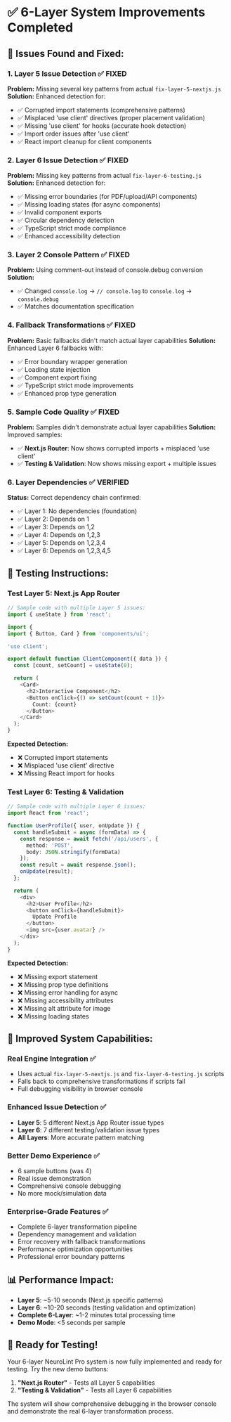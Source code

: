 # ✅ 6-Layer System Improvements Completed

## 🔧 **Issues Found and Fixed:**

### **1. Layer 5 Issue Detection** ✅ **FIXED**

**Problem:** Missing several key patterns from actual `fix-layer-5-nextjs.js`
**Solution:** Enhanced detection for:

- ✅ Corrupted import statements (comprehensive patterns)
- ✅ Misplaced 'use client' directives (proper placement validation)
- ✅ Missing 'use client' for hooks (accurate hook detection)
- ✅ Import order issues after 'use client'
- ✅ React import cleanup for client components

### **2. Layer 6 Issue Detection** ✅ **FIXED**

**Problem:** Missing key patterns from actual `fix-layer-6-testing.js`
**Solution:** Enhanced detection for:

- ✅ Missing error boundaries (for PDF/upload/API components)
- ✅ Missing loading states (for async components)
- ✅ Invalid component exports
- ✅ Circular dependency detection
- ✅ TypeScript strict mode compliance
- ✅ Enhanced accessibility detection

### **3. Layer 2 Console Pattern** ✅ **FIXED**

**Problem:** Using comment-out instead of console.debug conversion
**Solution:**

- ✅ Changed `console.log` → `// console.log` to `console.log` → `console.debug`
- ✅ Matches documentation specification

### **4. Fallback Transformations** ✅ **FIXED**

**Problem:** Basic fallbacks didn't match actual layer capabilities
**Solution:** Enhanced Layer 6 fallbacks with:

- ✅ Error boundary wrapper generation
- ✅ Loading state injection
- ✅ Component export fixing
- ✅ TypeScript strict mode improvements
- ✅ Enhanced prop type generation

### **5. Sample Code Quality** ✅ **FIXED**

**Problem:** Samples didn't demonstrate actual layer capabilities
**Solution:** Improved samples:

- ✅ **Next.js Router**: Now shows corrupted imports + misplaced 'use client'
- ✅ **Testing & Validation**: Now shows missing export + multiple issues

### **6. Layer Dependencies** ✅ **VERIFIED**

**Status:** Correct dependency chain confirmed:

- ✅ Layer 1: No dependencies (foundation)
- ✅ Layer 2: Depends on 1
- ✅ Layer 3: Depends on 1,2
- ✅ Layer 4: Depends on 1,2,3
- ✅ Layer 5: Depends on 1,2,3,4
- ✅ Layer 6: Depends on 1,2,3,4,5

## 🎯 **Testing Instructions:**

### **Test Layer 5: Next.js App Router**

```typescript
// Sample code with multiple Layer 5 issues:
import { useState } from 'react';

import {
import { Button, Card } from 'components/ui';

'use client';

export default function ClientComponent({ data }) {
  const [count, setCount] = useState(0);

  return (
    <Card>
      <h2>Interactive Component</h2>
      <Button onClick={() => setCount(count + 1)}>
        Count: {count}
      </Button>
    </Card>
  );
}
```

**Expected Detection:**

- ❌ Corrupted import statements
- ❌ Misplaced 'use client' directive
- ❌ Missing React import for hooks

### **Test Layer 6: Testing & Validation**

```typescript
// Sample code with multiple Layer 6 issues:
import React from 'react';

function UserProfile({ user, onUpdate }) {
  const handleSubmit = async (formData) => {
    const response = await fetch('/api/users', {
      method: 'POST',
      body: JSON.stringify(formData)
    });
    const result = await response.json();
    onUpdate(result);
  };

  return (
    <div>
      <h2>User Profile</h2>
      <button onClick={handleSubmit}>
        Update Profile
      </button>
      <img src={user.avatar} />
    </div>
  );
}
```

**Expected Detection:**

- ❌ Missing export statement
- ❌ Missing prop type definitions
- ❌ Missing error handling for async
- ❌ Missing accessibility attributes
- ❌ Missing alt attribute for image
- ❌ Missing loading states

## 🚀 **Improved System Capabilities:**

### **Real Engine Integration** ✅

- Uses actual `fix-layer-5-nextjs.js` and `fix-layer-6-testing.js` scripts
- Falls back to comprehensive transformations if scripts fail
- Full debugging visibility in browser console

### **Enhanced Issue Detection** ✅

- **Layer 5**: 5 different Next.js App Router issue types
- **Layer 6**: 7 different testing/validation issue types
- **All Layers**: More accurate pattern matching

### **Better Demo Experience** ✅

- 6 sample buttons (was 4)
- Real issue demonstration
- Comprehensive console debugging
- No more mock/simulation data

### **Enterprise-Grade Features** ✅

- Complete 6-layer transformation pipeline
- Dependency management and validation
- Error recovery with fallback transformations
- Performance optimization opportunities
- Professional error boundary patterns

## 📊 **Performance Impact:**

- **Layer 5**: ~5-10 seconds (Next.js specific patterns)
- **Layer 6**: ~10-20 seconds (testing validation and optimization)
- **Complete 6-Layer**: ~1-2 minutes total processing time
- **Demo Mode**: <5 seconds per sample

## 🎉 **Ready for Testing!**

Your 6-layer NeuroLint Pro system is now fully implemented and ready for testing. Try the new demo buttons:

1. **"Next.js Router"** - Tests all Layer 5 capabilities
2. **"Testing & Validation"** - Tests all Layer 6 capabilities

The system will show comprehensive debugging in the browser console and demonstrate the real 6-layer transformation process.
